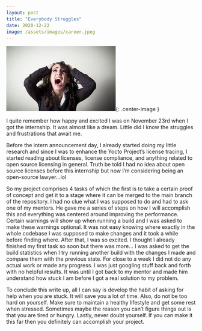 ```yaml
---
layout: post
title: "Everybody Struggles"
date: 2020-12-22
image: /assets/images/career.jpeg
---
```



![Woman Struggling](/assets/images/struggle.jpeg "Struggle pic"){: .center-image }

I quite remember how happy and excited I was on November 23rd when I got the internship. It was almost like a dream. Little did I know the struggles and frustrations that await me. 

Before the intern announcement day, I already started doing my little research and since I was to enhance the Yocto Project’s license tracing, I started reading about licenses, license compliance, and anything related to open source licensing in general. Truth be told I had no idea about open source licenses before this internship but now I’m considering being an open-source lawyer...lol

So my project comprises 4 tasks of which the first is to take a certain proof of concept and get it to a stage where it can be merged to the main branch of the repository. I had no clue what I was supposed to do and had to ask one of my mentors. He gave me a series of steps on how I will accomplish this and everything was centered around improving the performance. Certain warnings will show up when running a build and I was asked to make these warnings optional. It was not easy knowing where exactly in the whole codebase I was supposed to make changes and it took a while before finding where. After that, I was so excited. I thought I already finished my first task so soon but there was more…
I was asked to get the build statistics when I try running another build with the changes I made and compare them with the previous state. For close to a week I did not do any actual work or made any progress. I was just googling stuff back and forth with no helpful results. It was until I got back to my mentor and made him understand how stuck I am before I got a real solution to my problem.

To conclude this write up, all I can say is develop the habit of asking for help when you are stuck. It will save you a lot of time. Also, do not be too hard on yourself. Make sure to maintain a healthy lifestyle and get some rest when stressed. Sometimes maybe the reason you can’t figure things out is that you are tired or hungry. Lastly, never doubt yourself. If you can make it this far then you definitely can accomplish your project.
